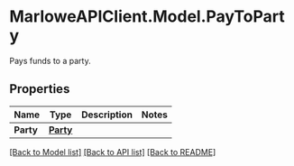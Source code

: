 # MarloweAPIClient.Model.PayToParty
Pays funds to a party.

## Properties

Name | Type | Description | Notes
------------ | ------------- | ------------- | -------------
**Party** | [**Party**](Party.md) |  | 

[[Back to Model list]](../README.md#documentation-for-models) [[Back to API list]](../README.md#documentation-for-api-endpoints) [[Back to README]](../README.md)

